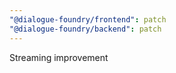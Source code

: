 ```yaml
---
"@dialogue-foundry/frontend": patch
"@dialogue-foundry/backend": patch
---
```


Streaming improvement
